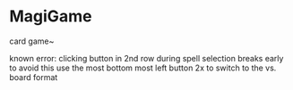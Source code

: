 # MagiGame
card game~


known error: clicking button in 2nd row during spell selection breaks early
to avoid this use the most bottom most left button 2x to switch to the vs. board format

